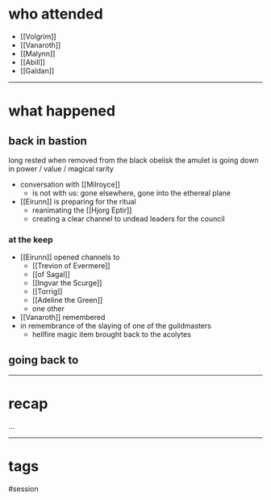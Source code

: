 # who attended

- [[Volgrim]]
- [[Vanaroth]]
- [[Malynn]]
- [[Abill]]
- [[Galdan]]

---
# what happened

## back in bastion
long rested
when removed from the black obelisk the amulet is going down in power / value / magical rarity

- conversation with [[Milroyce]]
	- is not with us: gone elsewhere, gone into the ethereal plane
- [[Eirunn]] is preparing for the ritual
	- reanimating the [[Hjorg Eptir]]
	- creating a clear channel to undead leaders for the council

### at the keep
- [[Eirunn]] opened channels to 
	- [[Trevion of Evermere]]
	- [[of Sagal]]
	- [[Ingvar the Scurge]]
	- [[Torrig]]
	- [[Adeline the Green]]
	- one other
- [[Vanaroth]] remembered 
- in remembrance of the slaying of one of the guildmasters
	- hellfire magic item brought back to the acolytes 


## going back to 


---
# recap

...

---
# tags

#session